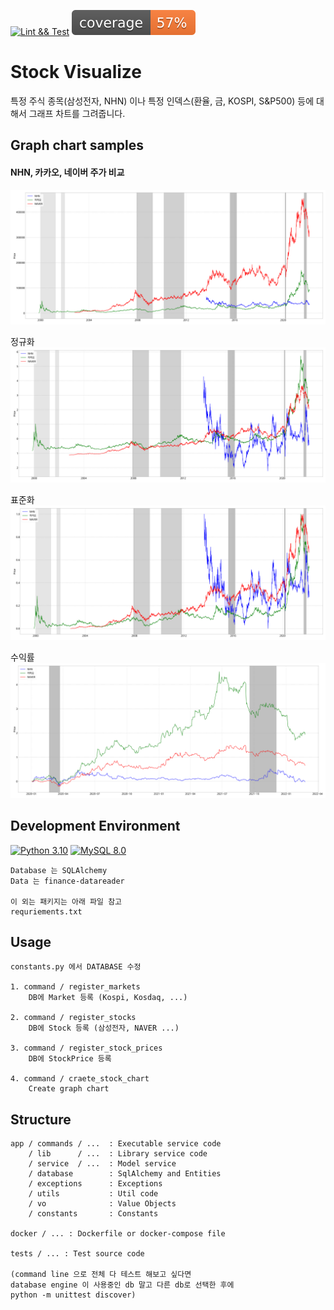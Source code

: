 [![Lint && Test](https://github.com/sanggi-wjg/stock_visualize/actions/workflows/lint_and_test.yml/badge.svg)](https://github.com/sanggi-wjg/stock_visualize/actions/workflows/lint_and_test.yml)
![Coverage](coverage.svg)

# Stock Visualize
특정 주식 종목(삼성전자, NHN) 이나 특정 인덱스(환율, 금, KOSPI, S&P500) 등에 대해서
그래프 차트를 그려줍니다.

## Graph chart samples
#### NHN, 카카오, 네이버 주가 비교
![1](docs/1.png)

정규화
![](docs/2.png)

표준화
![](docs/3.png)

수익률
![](docs/4.png)

## Development Environment
[![Python 3.10](https://img.shields.io/badge/Python-3.10-blue.svg)](https://www.python.org/downloads/release/python-3102/)
[![MySQL 8.0](https://img.shields.io/badge/MySQL-8.0-blue.svg)]()

```shell
Database 는 SQLAlchemy
Data 는 finance-datareader

이 외는 패키지는 아래 파일 참고
requriements.txt
```

## Usage
```shell
constants.py 에서 DATABASE 수정

1. command / register_markets  
    DB에 Market 등록 (Kospi, Kosdaq, ...)

2. command / register_stocks  
    DB에 Stock 등록 (삼성전자, NAVER ...)   

3. command / register_stock_prices
    DB에 StockPrice 등록
    
4. command / craete_stock_chart
    Create graph chart
```


## Structure
```shell
app / commands / ...  : Executable service code
    / lib      / ...  : Library service code 
    / service  / ...  : Model service
    / database        : SqlAlchemy and Entities
    / exceptions      : Exceptions
    / utils           : Util code
    / vo              : Value Objects
    / constants       : Constants

docker / ... : Dockerfile or docker-compose file 

tests / ... : Test source code

(command line 으로 전체 다 테스트 해보고 싶다면
database engine 이 사용중인 db 말고 다른 db로 선택한 후에 
python -m unittest discover)
```
